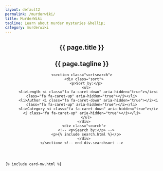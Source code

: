 ```yaml
---
layout: default2
permalink: /murderwiki/
title: MurderWiki
tagline: Learn about murder mysteries &hellip;
category: murderwiki
---
```


<div class="{{ page.title }}">

  <header class="pagehead">
    <section class="pagetitle">
      <h1>{{ page.title }}</h1>
      <h2>{{ page.tagline }}</h2>
    </section> <!-- end div.pagetitle -->
    
    <section class="sortsearch">
      <div class="sort">
        <p>Sort by:</p>
        <ul>
          <li>Length <i class="fa fa-caret-down" aria-hidden="true"></i><i class="fa fa-caret-up" aria-hidden="true"></i></li>
          <li>Author <i class="fa fa-caret-down" aria-hidden="true"></i><i class="fa fa-caret-up" aria-hidden="true"></i></li>
          <li>Category <i class="fa fa-caret-down" aria-hidden="true"></i><i class="fa fa-caret-up" aria-hidden="true"></i></li>
        </ul>
      </div>
      <div class="search">
        <!-- <p>Search by:</p> -->
        <p>{% include search.html %}</p>
      </div>
    </section> <!-- end div.searchsort -->

  </header>

  <div class="cf"></div>

  <section class="container card__container">

    {% include card-mw.html %}

  </section> <!-- end section .container .card__container -->

</div>

